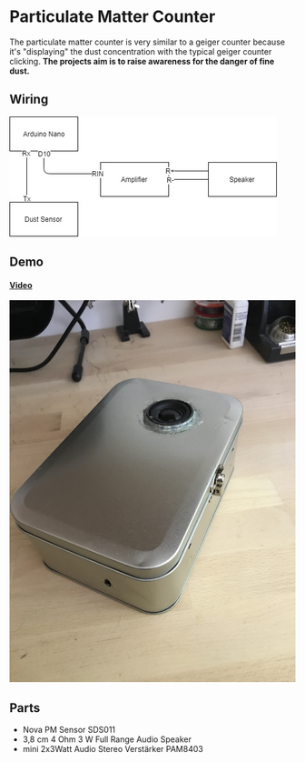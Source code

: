 # Particulate Matter  Counter

The particulate matter counter is very similar to a geiger counter because it's "displaying" the dust concentration with the typical geiger counter clicking.
**The projects aim is to raise awareness for the danger of fine dust.**

## Wiring
![alt text](media/wiring.jpg)


## Demo
#### [Video](https://www.youtube.com/watch?v=XGAf6J_uTDw)

![alt text](media/demo.jpg)

## Parts

-  Nova PM Sensor SDS011
- 3,8 cm 4 Ohm 3 W Full Range Audio Speaker
- mini 2x3Watt Audio Stereo Verstärker PAM8403
